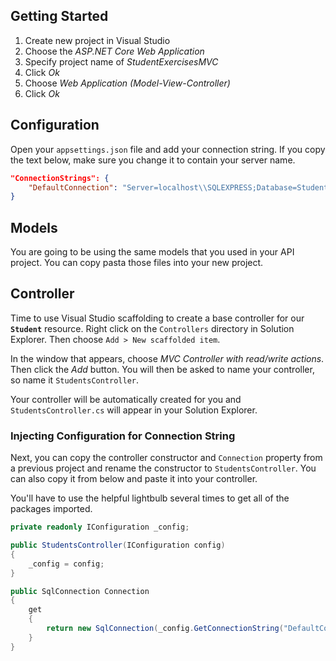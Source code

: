 ## Getting Started

1. Create new project in Visual Studio
1. Choose the _ASP.NET Core Web Application_
1. Specify project name of _StudentExercisesMVC_
1. Click _Ok_
1. Choose _Web Application (Model-View-Controller)_
1. Click _Ok_

## Configuration

Open your `appsettings.json` file and add your connection string. If you copy the text below, make sure you change it to contain your server name.

```json
"ConnectionStrings": {
    "DefaultConnection": "Server=localhost\\SQLEXPRESS;Database=StudentExercises;Trusted_Connection=True;"
}
```

## Models

You are going to be using the same models that you used in your API project. You can copy pasta those files into your new project.

## Controller

Time to use Visual Studio scaffolding to create a base controller for our **`Student`** resource. Right click on the `Controllers` directory in Solution Explorer. Then choose `Add > New scaffolded item`.

In the window that appears, choose _MVC Controller with read/write actions_. Then click the _Add_ button. You will then be asked to name your controller, so name it `StudentsController`.

 Your controller will be automatically created for you and `StudentsController.cs` will appear in your Solution Explorer.

### Injecting Configuration for Connection String

Next, you can copy the controller constructor and `Connection` property from a previous project and rename the constructor to `StudentsController`. You can also copy it from below and paste it into your controller.

You'll have to use the helpful lightbulb several times to get all of the packages imported.

```cs
private readonly IConfiguration _config;

public StudentsController(IConfiguration config)
{
    _config = config;
}

public SqlConnection Connection
{
    get
    {
        return new SqlConnection(_config.GetConnectionString("DefaultConnection"));
    }
}
```

